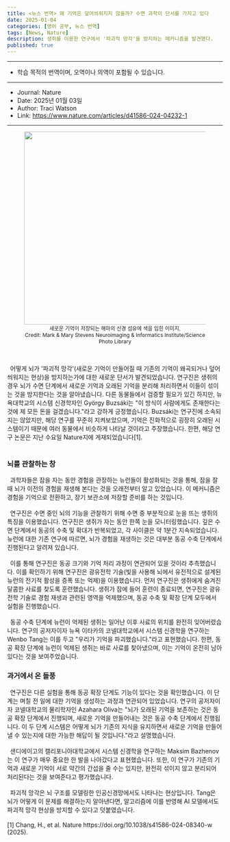 ```yaml
---
title: <뉴스 번역> 왜 기억은 덮어씌워지지 않을까? 수면 과학이 단서를 가지고 있다
date: 2025-01-04
categories: [영어 공부, 뉴스 번역]
tags: [News, Nature]
description: 생쥐를 이용한 연구에서 '파괴적 망각'을 방지하는 메커니즘을 발견했다.
published: true
---
```


***

* 학습 목적의 번역이며, 오역이나 의역이 포함될 수 있습니다.

***

* Journal: Nature
* Date: 2025년 01월 03일
* Author: Traci Watson
* Link: <https://www.nature.com/articles/d41586-024-04232-1>

***
<figure align="center">
  <img src="https://media.nature.com/lw767/magazine-assets/d41586-024-04232-1/d41586-024-04232-1_50379372.jpg?as=webp" width="600px" height="450px" alt="">
  <figcaption style="font-size:12px">새로운 기억이 저장되는 해마의 신경 섬유에 색을 입힌 이미지.</figcaption>
  <figcaption style="font-size:12px">Credit: Mark & Mary Stevens Neuroimaging & Informatics Institute/Science Photo Library</figcaption>
</figure>

<br/>

<p>
&ensp;어떻게 뇌가 '파괴적 망각'(새로운 기억이 만들어질 때 기존의 기억이 왜곡되거나 덮어씌워지는 현상)을 방지하는가에 대한 새로운 단서가 발견되었습니다. 연구진은 생쥐의 경우 뇌가 수면 단계에서 새로운 기억과 오래된 기억을 분리해 처리하면서 이들이 섞이는 것을 방지한다는 것을 알아냈습니다. 다른 동물들에서 검증할 필요가 있긴 하지만, 뉴욕대학교의 시스템 신경학자인 György Buzsáki는 "이 방식이 사람에게도 존재한다는 것에 제 모든 돈을 걸겠습니다."라고 강하게 긍정했습니다. Buzsáki는 연구진에 소속되지는 않았지만, 해당 연구를 꾸준히 지켜보았으며, 기억은 진화적으로 굉장히 오래된 시스템이기 때문에 여러 동물에서 비슷하게 나타날 것이라고 주장했습니다. 한편, 해당 연구 논문은 지난 수요일 Nature지에 게재되었습니다[1].<br/><br/>
</p>

<h3>뇌를 관찰하는 창</h3>

<p>
&ensp;과학자들은 잠을 자는 동안 경험을 관장하는 뉴런들이 활성화되는 것을 통해, 잠을 잘 때 뇌가 이전의 경험을 재생해 본다는 것을 오래전부터 알고 있었습니다. 이 메커니즘은 경험을 기억으로 전환하고, 장기 보관소에 저장할 준비를 하는 것입니다.<br/><br/>
&ensp;연구진은 수면 중인 뇌의 기능을 관찰하기 위해 수면 중 부분적으로 눈을 뜨는 생쥐의 특징을 이용했습니다. 연구진은 생쥐가 자는 동안 한쪽 눈을 모니터링했습니다. 깊은 수면 단계에서 동공의 수축 및 확대가 반복되었고, 각 사이클은 약 1분간 지속되었습니다. 뉴런에 대한 기존 연구에 따르면, 뇌가 경험을 재생하는 것은 대부분 동공 수축 단계에서 진행된다고 알려져 있습니다.<br/><br/>
&ensp;이를 통해 연구진은 동공 크기와 기억 처리 과정이 연관되어 있을 것이라 추측했습니다. 이를 확인하기 위해 연구진은 광유전학 기술(빛을 사용해 뇌에서 유전적으로 설계된 뉴런의 전기적 활성을 증폭 또는 억제)을 이용했습니다. 먼저 연구진은 생쥐에게 숨겨진 달콤한 사료를 찾도록 훈련했습니다. 생쥐가 잠에 들어 훈련이 종료되면, 연구진은 광유전학 기술로 경험 재생과 관련된 영역을 억제했으며, 동공 수축 및 확장 단계 모두에서 실험을 진행했습니다.<br/><br/>
&ensp;동공 수축 단계에 뉴런이 억제된 생쥐는 일어난 이후 사료의 위치를 완전히 잊어버렸습니다. 연구의 공저자이자 뉴욕 이타카의 코넬대학교에서 시스템 신경학을 연구하는 Wenbo Tang는 이를 두고 "우리가 기억을 파괴했습니다."라고 표현했습니다. 한편, 동공 확장 단계에 뉴런이 억제된 생쥐는 바로 사료를 찾아냈으며, 이는 기억이 온전히 남아있다는 것을 보여주었습니다.<br/>
</p>

<h3>과거에서 온 돌풍</h3>

<p>
&ensp;연구진은 다른 실험을 통해 동공 확장 단계도 기능이 있다는 것을 확인했습니다. 이 단계는 며칠 전 일에 대한 기억을 생성하는 과정과 연관되어 있었습니다. 연구의 공저자이자 코넬대학교의 물리학자인 Azahara Oliva는 "뇌가 오래된 기억을 보존하는 것은 동공 확장 단계에서 진행되며, 새로운 기억을 만들어내는 것은 동공 수축 단계에서 진행됩니다. 이 두 단계 시스템은 어떻게 뇌가 기존의 지식을 유지하면서 새로운 기억을 만들어낼 수 있는지에 대한 가능한 해답이 될 것입니다."라고 설명했습니다.<br/><br/>
&ensp;샌디에이고의 캘리포니아대학교에서 시스템 신경학을 연구하는 Maksim Bazhenov는 이 연구가 매우 중요한 한 발을 나아갔다고 표현했습니다. 또한, 이 연구가 기존의 기억과 새로운 기억이 서로 약간의 간섭을 줄 수는 있지만, 완전히 섞이지 않고 분리되어 처리된다는 것을 보여준다고 평가했습니다.<br/><br/>
&ensp;파괴적 망각은 뇌 구조를 모델링한 인공신경망에서도 나타나는 현상입니다. Tang은 뇌가 어떻게 이 문제를 해결하는지 알아낸다면, 알고리즘에 이를 반영해 AI 모델에서도 파괴적 망각 현상을 방지할 수 있다고 덧붙였습니다.<br/><br/>
[1] Chang, H., et al. Nature https://doi.org/10.1038/s41586-024-08340-w (2025).
</p>